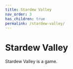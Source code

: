 ```yaml
---
title: Stardew Valley
nav_order: 3
has_children: true
permalink: /stardew-valley/
---
```

# Stardew Valley
Stardew Valley is a game.